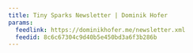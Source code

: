 ```yaml
---
title: Tiny Sparks Newsletter | Dominik Hofer
params:
  feedlink: https://dominikhofer.me/newsletter.xml
  feedid: 8c6c67304c9d40b5e450bd3a6f3b286b
---
```

